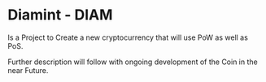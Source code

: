 # Diamint - **DIAM**

Is a Project to Create a new cryptocurrency that will use PoW as well as PoS.

Further description will follow with ongoing development of the Coin in the near Future.